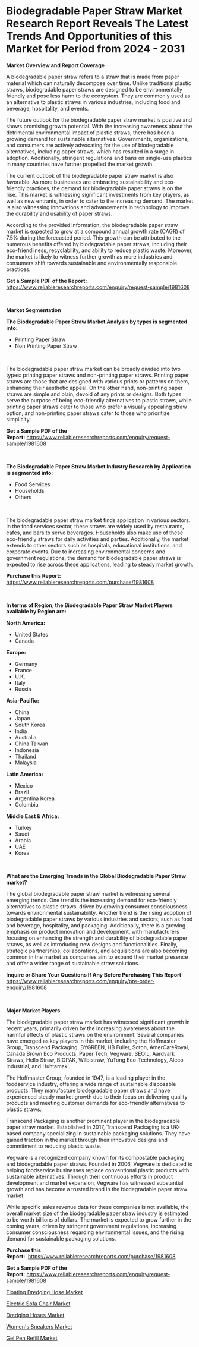 <p><h1>Biodegradable Paper Straw Market Research Report Reveals The Latest Trends And Opportunities of this Market for Period from 2024 - 2031</h1></p><p><strong>Market Overview and Report Coverage</strong></p>
<p><p>A biodegradable paper straw refers to a straw that is made from paper material which can naturally decompose over time. Unlike traditional plastic straws, biodegradable paper straws are designed to be environmentally friendly and pose less harm to the ecosystem. They are commonly used as an alternative to plastic straws in various industries, including food and beverage, hospitality, and events.</p><p>The future outlook for the biodegradable paper straw market is positive and shows promising growth potential. With the increasing awareness about the detrimental environmental impact of plastic straws, there has been a growing demand for sustainable alternatives. Governments, organizations, and consumers are actively advocating for the use of biodegradable alternatives, including paper straws, which has resulted in a surge in adoption. Additionally, stringent regulations and bans on single-use plastics in many countries have further propelled the market growth.</p><p>The current outlook of the biodegradable paper straw market is also favorable. As more businesses are embracing sustainability and eco-friendly practices, the demand for biodegradable paper straws is on the rise. This market is witnessing significant investments from key players, as well as new entrants, in order to cater to the increasing demand. The market is also witnessing innovations and advancements in technology to improve the durability and usability of paper straws.</p><p>According to the provided information, the biodegradable paper straw market is expected to grow at a compound annual growth rate (CAGR) of 7.5% during the forecasted period. This growth can be attributed to the numerous benefits offered by biodegradable paper straws, including their eco-friendliness, recyclability, and ability to reduce plastic waste. Moreover, the market is likely to witness further growth as more industries and consumers shift towards sustainable and environmentally responsible practices.</p></p>
<p><strong>Get a Sample PDF of the Report:</strong> <a href="https://www.reliableresearchreports.com/enquiry/request-sample/1981608">https://www.reliableresearchreports.com/enquiry/request-sample/1981608</a></p>
<p>&nbsp;</p>
<p><strong>Market Segmentation</strong></p>
<p><strong>The Biodegradable Paper Straw Market Analysis by types is segmented into:</strong></p>
<p><ul><li>Printing Paper Straw</li><li>Non Printing Paper Straw</li></ul></p>
<p>&nbsp;</p>
<p><p>The biodegradable paper straw market can be broadly divided into two types: printing paper straws and non-printing paper straws. Printing paper straws are those that are designed with various prints or patterns on them, enhancing their aesthetic appeal. On the other hand, non-printing paper straws are simple and plain, devoid of any prints or designs. Both types serve the purpose of being eco-friendly alternatives to plastic straws, while printing paper straws cater to those who prefer a visually appealing straw option, and non-printing paper straws cater to those who prioritize simplicity.</p></p>
<p><strong>Get a Sample PDF of the Report:</strong>&nbsp;<a href="https://www.reliableresearchreports.com/enquiry/request-sample/1981608">https://www.reliableresearchreports.com/enquiry/request-sample/1981608</a></p>
<p>&nbsp;</p>
<p><strong>The Biodegradable Paper Straw Market Industry Research by Application is segmented into:</strong></p>
<p><ul><li>Food Services</li><li>Households</li><li>Others</li></ul></p>
<p>&nbsp;</p>
<p><p>The biodegradable paper straw market finds application in various sectors. In the food services sector, these straws are widely used by restaurants, cafes, and bars to serve beverages. Households also make use of these eco-friendly straws for daily activities and parties. Additionally, the market extends to other sectors such as hospitals, educational institutions, and corporate events. Due to increasing environmental concerns and government regulations, the demand for biodegradable paper straws is expected to rise across these applications, leading to steady market growth.</p></p>
<p><strong>Purchase this Report:</strong>&nbsp; <a href="https://www.reliableresearchreports.com/purchase/1981608">https://www.reliableresearchreports.com/purchase/1981608</a></p>
<p>&nbsp;</p>
<p><strong>In terms of Region, the Biodegradable Paper Straw Market Players available by Region are:</strong></p>
<p>
    <p> <strong> North America: </strong>
        <ul>
            <li>United States</li>
            <li>Canada</li>
        </ul>
        </p> 
    <p> <strong> Europe: </strong>
        <ul>
            <li>Germany</li>
            <li>France</li>
            <li>U.K.</li>
            <li>Italy</li>
            <li>Russia</li>
        </ul>
        </p> 
    <p> <strong> Asia-Pacific: </strong>
        <ul>
            <li>China</li>
            <li>Japan</li>
            <li>South Korea</li>
            <li>India</li>
            <li>Australia</li>
            <li>China Taiwan</li>
            <li>Indonesia</li>
            <li>Thailand</li>
            <li>Malaysia</li>
        </ul>
        </p> 
    <p> <strong> Latin America: </strong>
        <ul>
            <li>Mexico</li>
            <li>Brazil</li>
            <li>Argentina Korea</li>
            <li>Colombia</li>
        </ul>
        </p> 
    <p> <strong> Middle East & Africa: </strong>
        <ul>
            <li>Turkey</li>
            <li>Saudi</li>
            <li>Arabia</li>
            <li>UAE</li>
            <li>Korea</li>
        </ul>
    </p>
    </p>
<p>&nbsp;</p>
<p><strong>What are the Emerging Trends in the Global Biodegradable Paper Straw market?</strong></p>
<p><p>The global biodegradable paper straw market is witnessing several emerging trends. One trend is the increasing demand for eco-friendly alternatives to plastic straws, driven by growing consumer consciousness towards environmental sustainability. Another trend is the rising adoption of biodegradable paper straws by various industries and sectors, such as food and beverage, hospitality, and packaging. Additionally, there is a growing emphasis on product innovation and development, with manufacturers focusing on enhancing the strength and durability of biodegradable paper straws, as well as introducing new designs and functionalities. Finally, strategic partnerships, collaborations, and acquisitions are also becoming common in the market as companies aim to expand their market presence and offer a wider range of sustainable straw solutions.</p></p>
<p><strong>Inquire or Share Your Questions If Any Before Purchasing This Report</strong>- <a href="https://www.reliableresearchreports.com/enquiry/pre-order-enquiry/1981608">https://www.reliableresearchreports.com/enquiry/pre-order-enquiry/1981608</a></p>
<p>&nbsp;</p>
<p><strong>Major Market Players</strong></p>
<p><p>The biodegradable paper straw market has witnessed significant growth in recent years, primarily driven by the increasing awareness about the harmful effects of plastic straws on the environment. Several companies have emerged as key players in this market, including the Hoffmaster Group, Transcend Packaging, BYGREEN, HB Fuller, Soton, AmerCareRoyal, Canada Brown Eco Products, Paper Tech, Vegware, SEOIL, Aardvark Straws, Hello Straw, BIOPAK, Wilbistraw, YuTong Eco-Technology, Aleco Industrial, and Huhtamaki.</p><p>The Hoffmaster Group, founded in 1947, is a leading player in the foodservice industry, offering a wide range of sustainable disposable products. They manufacture biodegradable paper straws and have experienced steady market growth due to their focus on delivering quality products and meeting customer demands for eco-friendly alternatives to plastic straws.</p><p>Transcend Packaging is another prominent player in the biodegradable paper straw market. Established in 2017, Transcend Packaging is a UK-based company specializing in sustainable packaging solutions. They have gained traction in the market through their innovative designs and commitment to reducing plastic waste.</p><p>Vegware is a recognized company known for its compostable packaging and biodegradable paper straws. Founded in 2006, Vegware is dedicated to helping foodservice businesses replace conventional plastic products with sustainable alternatives. Through their continuous efforts in product development and market expansion, Vegware has witnessed substantial growth and has become a trusted brand in the biodegradable paper straw market.</p><p>While specific sales revenue data for these companies is not available, the overall market size of the biodegradable paper straw industry is estimated to be worth billions of dollars. The market is expected to grow further in the coming years, driven by stringent government regulations, increasing consumer consciousness regarding environmental issues, and the rising demand for sustainable packaging solutions.</p></p>
<p><strong>Purchase this Report:</strong>&nbsp;&nbsp;<a href="https://www.reliableresearchreports.com/purchase/1981608">https://www.reliableresearchreports.com/purchase/1981608</a></p>
<p></p>
<p><strong>Get a Sample PDF of the Report:</strong>&nbsp;<a href="https://www.reliableresearchreports.com/enquiry/request-sample/1981608">https://www.reliableresearchreports.com/enquiry/request-sample/1981608</a></p>
<p><p><a href="https://github.com/Paul14Anderson63/Market-Research-Report-List-1/blob/main/floating-dredging-hose-market.md">Floating Dredging Hose Market</a></p><p><a href="https://github.com/aashishrp02/Market-Research-Report-List-1/blob/main/electric-sofa-chair-market.md">Electric Sofa Chair Market</a></p><p><a href="https://github.com/aasishrp01/Market-Research-Report-List-2/blob/main/dredging-hoses-market.md">Dredging Hoses Market</a></p><p><a href="https://github.com/dringals/Market-Research-Report-List-1/blob/main/womens-sneakers-market.md">Women's Sneakers Market</a></p><p><a href="https://github.com/aashishrp/Market-Research-Report-List-1/blob/main/gel-pen-refill-market.md">Gel Pen Refill Market</a></p></p>